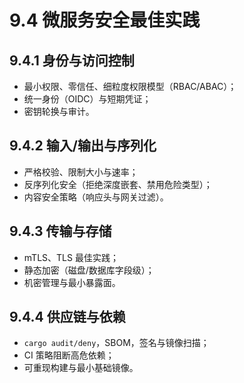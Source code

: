 # 9.4 微服务安全最佳实践

## 9.4.1 身份与访问控制

- 最小权限、零信任、细粒度权限模型（RBAC/ABAC）；
- 统一身份（OIDC）与短期凭证；
- 密钥轮换与审计。

## 9.4.2 输入/输出与序列化

- 严格校验、限制大小与速率；
- 反序列化安全（拒绝深度嵌套、禁用危险类型）；
- 内容安全策略（响应头与网关过滤）。

## 9.4.3 传输与存储

- mTLS、TLS 最佳实践；
- 静态加密（磁盘/数据库字段级）；
- 机密管理与最小暴露面。

## 9.4.4 供应链与依赖

- `cargo audit/deny`，SBOM，签名与镜像扫描；
- CI 策略阻断高危依赖；
- 可重现构建与最小基础镜像。
